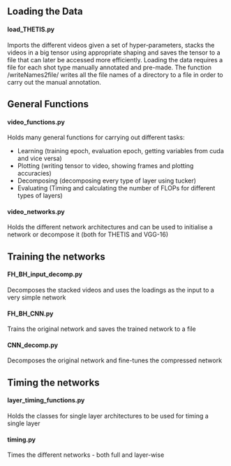 ## Loading the Data

#### load_THETIS.py
Imports the different videos given a set of hyper-parameters, stacks the videos in a big tensor using appropriate shaping and saves the tensor to a file that can later be accessed more efficiently. Loading the data requires a file for each shot type manually annotated and pre-made. The function /writeNames2file/ writes all the file names of a directory to a file in order to carry out the manual annotation.


## General Functions

#### video_functions.py
Holds many general functions for carrying out different tasks:
 - Learning (training epoch, evaluation epoch, getting variables from cuda and vice versa)
 - Plotting (writing tensor to video, showing frames and plotting accuracies)
 - Decomposing (decomposing every type of layer using tucker)
 - Evaluating (Timing and calculating the number of FLOPs for different types of layers)


#### video_networks.py
Holds the different network architectures and can be used to initialise a network or decompose it (both for THETIS and VGG-16)


## Training the networks

#### FH_BH_input_decomp.py
Decomposes the stacked videos and uses the loadings as the input to a very simple network


#### FH_BH_CNN.py
Trains the original network and saves the trained network to a file


#### CNN_decomp.py
Decomposes the original network and fine-tunes the compressed network


## Timing the networks

#### layer_timing_functions.py
Holds the classes for single layer architectures to be used for timing a single layer


#### timing.py
Times the different networks - both full and layer-wise

